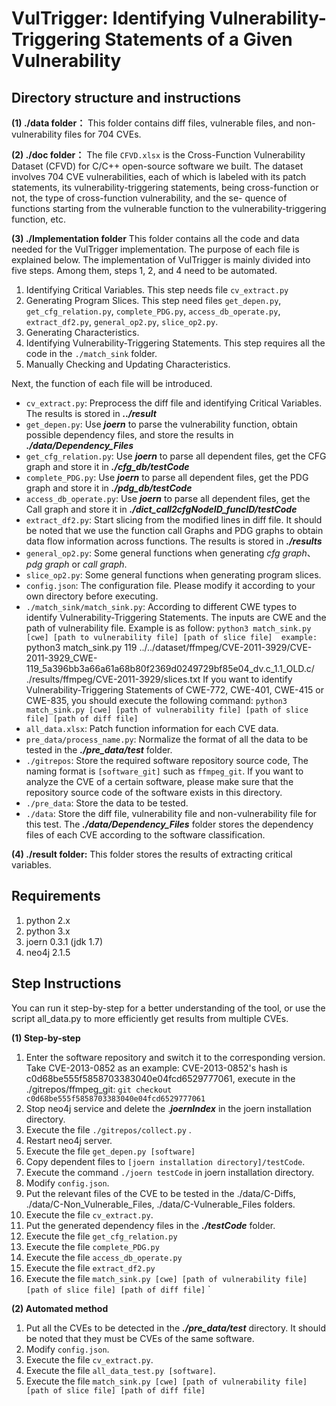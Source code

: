 # VulTrigger: Identifying Vulnerability-Triggering Statements of a Given Vulnerability #

## Directory structure and instructions ##
**(1) ./data folder：**
This folder contains diff files, vulnerable files, and non-vulnerability files for 704 CVEs.

**(2) ./doc folder：**
The file `CFVD.xlsx` is the Cross-Function Vulnerability Dataset (CFVD) for C/C++ open-source software we built. The dataset involves 704 CVE vulnerabilities, each of which is labeled with its patch statements, its vulnerability-triggering statements, being cross-function or not, the type of cross-function vulnerability, and the se- quence of functions starting from the vulnerable function to the vulnerability-triggering function, etc.

**(3) ./Implementation folder**
This folder contains all the code and data needed for the VulTrigger implementation. The purpose of each file is explained below.
The implementation of VulTrigger is mainly divided into five steps. Among them, steps 1, 2, and 4 need to be automated.
1. Identifying Critical Variables. This step needs file `cv_extract.py`
2. Generating Program Slices. This step need files `get_depen.py`, `get_cfg_relation.py`, `complete_PDG.py`, `access_db_operate.py`, `extract_df2.py`, `general_op2.py`, `slice_op2.py`.
4. Generating Characteristics.
5. Identifying Vulnerability-Triggering Statements. This step requires all the code in the `./match_sink` folder.
6. Manually Checking and Updating Characteristics.

Next, the function of each file will be introduced.
-  `cv_extract.py`: Preprocess the diff file and identifying Critical Variables. The results is stored in ***../result***
-  `get_depen.py`: Use ***joern*** to parse the vulnerability function, obtain possible dependency files, and store the results in ***./data/Dependency_Files***
-  `get_cfg_relation.py`: Use ***joern*** to parse all dependent files, get the CFG graph and store it in ***./cfg_db/testCode***
-  `complete_PDG.py`: Use ***joern*** to parse all dependent files, get the PDG graph and store it in ***./pdg_db/testCode***
- `access_db_operate.py`: Use ***joern*** to parse all dependent files, get the Call graph and store it in ***./dict_call2cfgNodeID_funcID/testCode***
- `extract_df2.py`: Start slicing from the modified lines in diff file. It should be noted that we use the function call Graphs and PDG graphs to obtain data flow information across functions. The results is stored in ***./results***
- `general_op2.py`: Some general functions when generating *cfg graph*、*pdg graph* or *call graph*.
- `slice_op2.py`: Some general functions when generating program slices.
- `config.json`: The configuration file. Please modify it according to your own directory before executing.
- `./match_sink/match_sink.py`: According to different CWE types to identify Vulnerability-Triggering Statements. The inputs are CWE and the path of vulnerability file. Example is as follow:
	`python3 match_sink.py [cwe] [path to vulnerability file] [path of slice file] 
	example:
	`python3 match_sink.py 119 ../../dataset/ffmpeg/CVE-2011-3929/CVE-2011-3929_CWE-119_5a396bb3a66a61a68b80f2369d0249729bf85e04_dv.c_1.1_OLD.c/ ./results/ffmpeg/CVE-2011-3929/slices.txt
	If you want to identify Vulnerability-Triggering Statements of CWE-772, CWE-401, CWE-415 or CWE-835, you should execute the following command:
	`python3 match_sink.py [cwe] [path of vulnerability file] [path of slice file] [path of diff file]`
- `all_data.xlsx`: Patch function information for each CVE data.
- `pre_data/process_name.py`: Normalize the format of all the data to be tested in the ***./pre_data/test*** folder.
- `./gitrepos`: Store the required software repository source code, The naming format is `[software_git]` such as `ffmpeg_git`. If you want to analyze the CVE of a certain software, please make sure that the repository source code of the software exists in this directory.
- `./pre_data`: Store the data to be tested.
- `./data`: Store the diff file, vulnerability file and non-vulnerability file for this test. The ***./data/Dependency_Files*** folder stores the dependency files of each CVE according to the software classification.

**(4) ./result folder:**
This folder stores the results of extracting critical variables.

## Requirements ##
1. python 2.x
2. python 3.x
3. joern 0.3.1 (jdk 1.7)
4. neo4j 2.1.5

## Step Instructions ##
You can run it step-by-step for a better understanding of the tool, or use the script all_data.py to more efficiently get results from multiple CVEs.

**(1) Step-by-step**
1. Enter the software repository and switch it to the corresponding version.
	Take CVE-2013-0852 as an example:
	CVE-2013-0852's hash is c0d68be555f5858703383040e04fcd6529777061, execute in the ./gitrepos/ffmpeg_git:
	`git checkout c0d68be555f5858703383040e04fcd6529777061`
2. Stop neo4j service and delete the .***joernIndex*** in the joern installation directory.
3. Execute the file `./gitrepos/collect.py` .
4. Restart neo4j server.
5. Execute the file `get_depen.py [software]`
6. Copy dependent files to `[joern installation directory]/testCode`.
7. Execute the command `./joern testCode` in joern installation directory.
8. Modify `config.json`.
9. Put the relevant files of the CVE to be tested in the ./data/C-Diffs, ./data/C-Non_Vulnerable_Files, ./data/C-Vulnerable_Files folders.
10. Execute the file `cv_extract.py`. 
11. Put the generated dependency files in the ***./testCode*** folder.
12. Execute the file `get_cfg_relation.py`
13. Execute the file `complete_PDG.py`
14. Execute the file `access_db_operate.py`
15. Execute the file `extract_df2.py`
16. Execute the file `match_sink.py [cwe] [path of vulnerability file] [path of slice file] [path of diff file]` `

**(2) Automated method**
1. Put all the CVEs to be detected in the ***./pre_data/test*** directory. It should be noted that they must be CVEs of the same software.
2. Modify `config.json`.
3. Execute the file `cv_extract.py`. 
4. Execute the file `all_data_test.py [software]`. 
5. Execute the file `match_sink.py [cwe] [path of vulnerability file] [path of slice file] [path of diff file]` 
